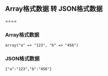 ## Array格式数据 转 JSON格式数据

====
### Array格式数据
```
array("a" => "123", "b" => "456")
```

### JSON格式数据
```
{"a":"123","b":"456"}
```